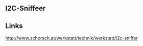 I2C-Sniffeer
------------


Links
-----

http://www.schorsch.at/werkstatt/technik/werkstatt/i2c-sniffer


